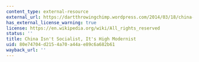 ```yaml
---
content_type: external-resource
external_url: https://dartthrowingchimp.wordpress.com/2014/03/18/china-isnt-socialist-its-high-modernist/
has_external_license_warning: true
license: https://en.wikipedia.org/wiki/All_rights_reserved
status: ''
title: China Isn't Socialist, It's High Modernist
uid: 80e74704-d215-4a70-a44a-e89c6a682b61
wayback_url: ''
---
```


